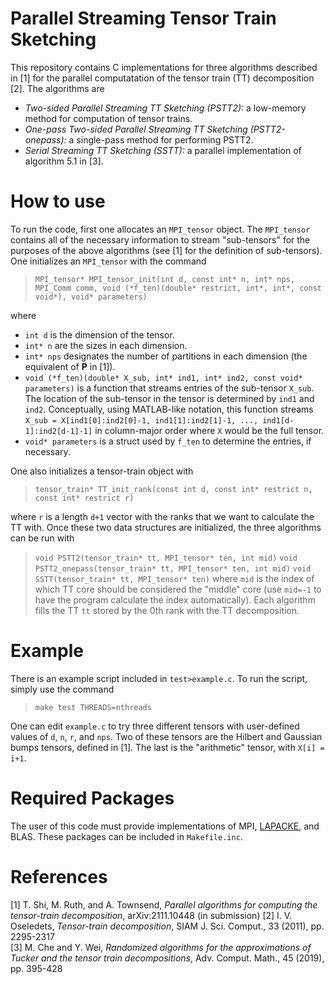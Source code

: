 # Parallel Streaming Tensor Train Sketching
This repository contains C implementations for three algorithms described in [1] for the parallel computatation of the tensor train (TT) decomposition [2]. The algorithms are
- _Two-sided Parallel Streaming TT Sketching (PSTT2):_ a low-memory method for computation of tensor trains.
- _One-pass Two-sided Parallel Streaming TT Sketching (PSTT2-onepass):_ a single-pass method for performing PSTT2.
- _Serial Streaming TT Sketching (SSTT):_ a parallel implementation of algorithm 5.1 in [3].  

# How to use
To run the code, first one allocates an `MPI_tensor` object. The `MPI_tensor` contains all of the necessary information to stream "sub-tensors" for the purposes of the above algorithms (see [1] for the definition of sub-tensors). One initializes an `MPI_tensor` with the command  
> `MPI_tensor* MPI_tensor_init(int d, const int* n, int* nps, MPI_Comm comm, void (*f_ten)(double* restrict, int*, int*, const void*), void* parameters)`  

where 
- `int d` is the dimension of the tensor.
- `int* n` are the sizes in each dimension.
- `int* nps` designates the number of partitions in each dimension (the equivalent of **P** in [1]).
- `void (*f_ten)(double* X_sub, int* ind1, int* ind2, const void* parameters)` is a function that streams entries of the sub-tensor `X_sub`. The location of the sub-tensor in the tensor is determined by `ind1` and `ind2`. Conceptually, using MATLAB-like notation, this function streams `X_sub = X[ind1[0]:ind2[0]-1, ind1[1]:ind2[1]-1, ..., ind1[d-1]:ind2[d-1]-1]` in column-major order where `X` would be the full tensor.
- `void* parameters` is a struct used by `f_ten` to determine the entries, if necessary. 

One also initializes a tensor-train object with
> `tensor_train* TT_init_rank(const int d, const int* restrict n, const int* restrict r)`

where `r` is a length `d+1` vector with the ranks that we want to calculate the TT with. Once these two data structures are initialized, the three algorithms can be run with
> `void PSTT2(tensor_train* tt, MPI_tensor* ten, int mid)`
> `void PSTT2_onepass(tensor_train* tt, MPI_tensor* ten, int mid)`
> `void SSTT(tensor_train* tt, MPI_tensor* ten)`
where `mid` is the index of which TT core should be considered the "middle" core (use `mid=-1` to have the program calculate the index automatically). Each algorithm fills the TT `tt` stored by the 0th rank with the TT decomposition.

# Example
There is an example script included in `test>example.c`. To run the script, simply use the command
> `make test THREADS=nthreads`

One can edit `example.c` to try three different tensors with user-defined values of `d`, `n`, `r`, and `nps`. Two of these tensors are the Hilbert and Gaussian bumps tensors, defined in [1]. The last is the "arithmetic" tensor, with `X[i] = i+1`. 


# Required Packages
The user of this code must provide implementations of MPI, [LAPACKE](https://www.netlib.org/lapack/lapacke.html), and BLAS. These packages can be included in `Makefile.inc`. 

# References
[1] T. Shi, M. Ruth, and A. Townsend, _Parallel algorithms for computing the tensor-train decomposition_, arXiv:2111.10448 (in submission)
[2] I. V. Oseledets, _Tensor-train decomposition_, SIAM J. Sci. Comput., 33 (2011), pp. 2295-2317  
[3] M. Che and Y. Wei, _Randomized algorithms for the approximations of Tucker and the tensor train decompositions_, Adv. Comput. Math., 45 (2019), pp. 395-428
